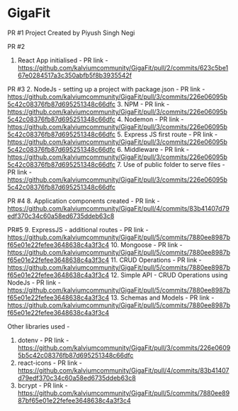 # GigaFit

PR #1
Project Created by Piyush Singh Negi

PR #2
1. React App initialised - PR link - https://github.com/kalviumcommunity/GigaFit/pull/2/commits/623c5be167e0284517a3c350abfb5f8b3935542f

PR #3
2. NodeJs - setting up a project with package.json - PR link - https://github.com/kalviumcommunity/GigaFit/pull/3/commits/226e06095b5c42c08376fb87d695251348c66dfc
3. NPM - PR link - https://github.com/kalviumcommunity/GigaFit/pull/3/commits/226e06095b5c42c08376fb87d695251348c66dfc
4. Nodemon - PR link - https://github.com/kalviumcommunity/GigaFit/pull/3/commits/226e06095b5c42c08376fb87d695251348c66dfc
5. Express JS first route - PR link - https://github.com/kalviumcommunity/GigaFit/pull/3/commits/226e06095b5c42c08376fb87d695251348c66dfc
6. Middleware - PR link - https://github.com/kalviumcommunity/GigaFit/pull/3/commits/226e06095b5c42c08376fb87d695251348c66dfc
7. Use of public folder to serve files - PR link - https://github.com/kalviumcommunity/GigaFit/pull/3/commits/226e06095b5c42c08376fb87d695251348c66dfc

PR #4
8. Application components created - PR link - https://github.com/kalviumcommunity/GigaFit/pull/4/commits/83b41407d79edf370c34c60a58ed6735ddeb63c8

PR#5
9. ExpressJS - additional routes - PR link - https://github.com/kalviumcommunity/GigaFit/pull/5/commits/7880ee8987bf65e01e22fefee3648638c4a3f3c4
10. Mongoose - PR link - https://github.com/kalviumcommunity/GigaFit/pull/5/commits/7880ee8987bf65e01e22fefee3648638c4a3f3c4
11. CRUD Operations - PR link - https://github.com/kalviumcommunity/GigaFit/pull/5/commits/7880ee8987bf65e01e22fefee3648638c4a3f3c4
12. Simple API - CRUD Operations using NodeJs - PR link - https://github.com/kalviumcommunity/GigaFit/pull/5/commits/7880ee8987bf65e01e22fefee3648638c4a3f3c4
13. Schemas and Models - PR link - https://github.com/kalviumcommunity/GigaFit/pull/5/commits/7880ee8987bf65e01e22fefee3648638c4a3f3c4

Other libraries used -
1. dotenv - PR link - https://github.com/kalviumcommunity/GigaFit/pull/3/commits/226e06095b5c42c08376fb87d695251348c66dfc
2. react-icons - PR link - https://github.com/kalviumcommunity/GigaFit/pull/4/commits/83b41407d79edf370c34c60a58ed6735ddeb63c8
3. bcrypt - PR link - https://github.com/kalviumcommunity/GigaFit/pull/5/commits/7880ee8987bf65e01e22fefee3648638c4a3f3c4
